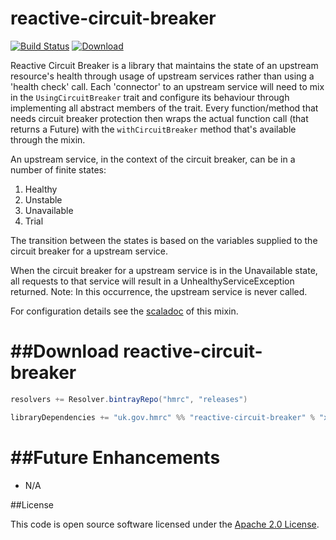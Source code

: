 
reactive-circuit-breaker
====
[![Build Status](https://travis-ci.org/hmrc/reactive-circuit-breaker.svg?branch=master)](https://travis-ci.org/hmrc/reactive-circuit-breaker) [ ![Download](https://api.bintray.com/packages/hmrc/releases/reactive-circuit-breaker/images/download.svg) ](https://bintray.com/hmrc/releases/reactive-circuit-breaker/_latestVersion)

Reactive Circuit Breaker is a library that maintains the state of an upstream resource's health through usage of upstream services rather than using a 'health check' call.
Each 'connector' to an upstream service will need to mix in the `UsingCircuitBreaker` trait and configure its behaviour through implementing all abstract members of the trait.
Every function/method that needs circuit breaker protection then wraps the actual function call (that returns a Future) with the `withCircuitBreaker` method
that's available through the mixin.

An upstream service, in the context of the circuit breaker, can be in a number of finite states:
1. Healthy
2. Unstable
3. Unavailable
4. Trial

The transition between the states is based on the variables supplied to the circuit breaker for a upstream service.

When the circuit breaker for a upstream service is in the Unavailable state, all requests to that service will result in a UnhealthyServiceException returned.
Note: In this occurrence, the upstream service is never called.

For configuration details see the [scaladoc](src/main/scala/uk/gov/hmrc/circuitbreaker/UsingCircuitBreaker.scala) of this mixin. 

##Download reactive-circuit-breaker
====
```scala
resolvers += Resolver.bintrayRepo("hmrc", "releases")

libraryDependencies += "uk.gov.hmrc" %% "reactive-circuit-breaker" % "x.x.x"
```

##Future Enhancements
====
* N/A

##License

This code is open source software licensed under the [Apache 2.0 License]("http://www.apache.org/licenses/LICENSE-2.0.html").